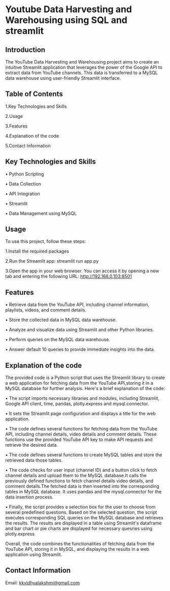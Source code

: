 # Youtube Data Harvesting and Warehousing using SQL and streamlit
## Introduction
The YouTube Data Harvesting and Warehousing project aims to create an intuitive Streamlit application that leverages the power of the Google API to extract data from YouTube channels. This data is transferred to a MySQL data warehouse using user-friendly Streamlit interface.

## Table of Contents
   1.Key Technologies and Skills

   2.Usage
   
   3.Features
   
   4.Explanation of the code
   
   5.Contact Information
   
## Key Technologies and Skills
   • Python Scripting
   
   • Data Collection
   
   • API Integration
   
   • Streamlit
   
   • Data Management using MySQL

## Usage
To use this project, follow these steps:

  1.Install the required packages
  
  2.Run the Streamlit app: streamlit run app.py
  
  3.Open the app in your web browser. You can access it by opening a new tab and entering the following URL: http://192.168.0.103:8501
  
## Features
  • Retrieve data from the YouTube API, including channel information, playlists, videos, and comment details.
  
  • Store the collected data in MySQL data warehouse.
  
  • Analyze and visualize data using Streamlit and other Python libraries.
  
  • Perform queries on the MySQL data warehouse.
  
  • Answer default 10 queries to provide immediate insights into the data.

## Explanation of the code
The provided code is a Python script that uses the Streamlit library to create a web application for fetching data from the YouTube API,storing it in a MySQL database for further analysis. Here's a brief explanation of the code:

• The script imports necessary libraries and modules, including Streamlit, Google API client, time, pandas, plotly.express and mysql.connector.

• It sets the Streamlit page configuration and displays a title for the web application.

• The code defines several functions for fetching data from the YouTube API, including channel details, video details and comment details. These functions use the provided YouTube API key to make API requests and retrieve the desired data.

• The code defines several functions to create MySQL tables and store the retrieved data those tables.

• The code checks for user input (channel ID) and a button click to fetch channel details and upload them to the MySQL database.It calls the previously defined functions to fetch channel details video details, and comment details.The fetched data is then inserted into the corresponding tables in MySQL database. It uses pandas and the mysql.connector for the data insertion process.

• Finally, the script provides a selection box for the user to choose from several predefined questions. Based on the selected question, the script executes
corresponding SQL queries on the MySQL database and retrieves the results. The results are displayed in a table using Streamlit's dataframe and bar chart or pie charts are displayed for necessary quesries using plotly.express

Overall, the code combines the functionalities of fetching data from the YouTube API, storing it in MySQL, and displaying the results in a web application using Streamlit.

## Contact Information
Email: kkvidhyalakshmi@gmail.com 


